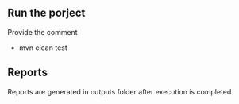 ## Run the porject

Provide the comment 
*  mvn clean test

## Reports

Reports are generated in outputs folder after execution is completed 
